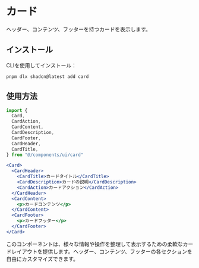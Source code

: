 # カード

ヘッダー、コンテンツ、フッターを持つカードを表示します。

## インストール

CLIを使用してインストール：

```
pnpm dlx shadcn@latest add card
```

## 使用方法

```typescript
import {
  Card,
  CardAction,
  CardContent,
  CardDescription,
  CardFooter,
  CardHeader,
  CardTitle,
} from "@/components/ui/card"
```

```jsx
<Card>
  <CardHeader>
    <CardTitle>カードタイトル</CardTitle>
    <CardDescription>カードの説明</CardDescription>
    <CardAction>カードアクション</CardAction>
  </CardHeader>
  <CardContent>
    <p>カードコンテンツ</p>
  </CardContent>
  <CardFooter>
    <p>カードフッター</p>
  </CardFooter>
</Card>
```

このコンポーネントは、様々な情報や操作を整理して表示するための柔軟なカードレイアウトを提供します。ヘッダー、コンテンツ、フッターの各セクションを自由にカスタマイズできます。

